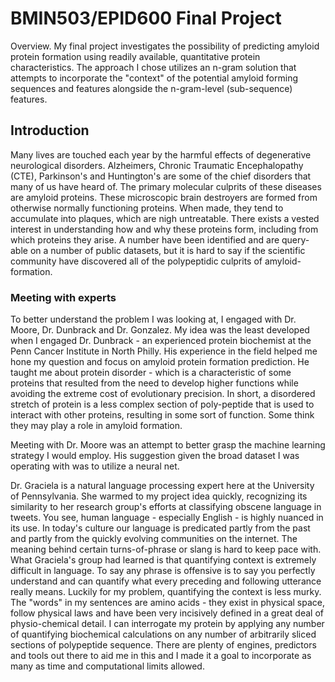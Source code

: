 # BMIN503/EPID600 Final Project

Overview. My final project investigates the possibility of predicting amyloid protein formation using readily available, quantitative protein characteristics. The approach I chose utilizes an n-gram solution that attempts to incorporate the "context" of the potential amyloid forming sequences and features alongside the n-gram-level (sub-sequence) features.

## Introduction
Many lives are touched each year by the harmful effects of degenerative neurological disorders. Alzheimers, Chronic Traumatic Encephalopathy (CTE), Parkinson's and Huntington's are some of the chief disorders that many of us have heard of. The primary molecular culprits of these diseases are amyloid proteins. These microscopic brain destroyers are formed from otherwise normally functioning proteins. When made, they tend to accumulate into plaques, which are nigh untreatable. There exists a vested interest in understanding how and why these proteins form, including from which proteins they arise. A number have been identified and are query-able on a number of public datasets, but it is hard to say if the scientific community have discovered all of the polypeptidic culprits of amyloid-formation.

### Meeting with experts
To better understand the problem I was looking at, I engaged with Dr. Moore, Dr. Dunbrack and Dr. Gonzalez. My idea was the least developed when I engaged Dr. Dunbrack - an experienced protein biochemist at the Penn Cancer Institute in North Philly. His experience in the field helped me hone my question and focus on amyloid protein formation prediction. He taught me about protein disorder - which is a characteristic of some proteins that resulted from the need to develop higher functions while avoiding the extreme cost of evolutionary precision. In short, a disordered stretch of protein is a less complex section of poly-peptide that is used to interact with other proteins, resulting in some sort of function. Some think they may play a role in amyloid formation.

Meeting with Dr. Moore was an attempt to better grasp the machine learning strategy I would employ. His suggestion given the broad dataset I was operating with was to utilize a neural net.

Dr. Graciela is a natural language processing expert here at the University of Pennsylvania. She warmed to my project idea quickly, recognizing its similarity to her research group's efforts at classifying obscene language in tweets. You see, human language - especially English - is highly nuanced in its use. In today's culture our language is predicated partly from the past and partly from the quickly evolving communities on the internet. The meaning behind certain turns-of-phrase or slang is hard to keep pace with. What Graciela's group had learned is that quantifying context is extremely difficult in language. To say any phrase is offensive is to say you perfectly understand and can quantify what every preceding and following utterance really means. Luckily for my problem, quantifying the context is less murky. The "words" in my sentences are amino acids - they exist in physical space, follow physical laws and have been very incisively defined in a great deal of physio-chemical detail. I can interrogate my protein by applying any number of quantifying biochemical calculations on any number of arbitrarily sliced sections of polypeptide sequence. There are plenty of engines, predictors and tools out there to aid me in this and I made it a goal to incorporate as many as time and computational limits allowed.
